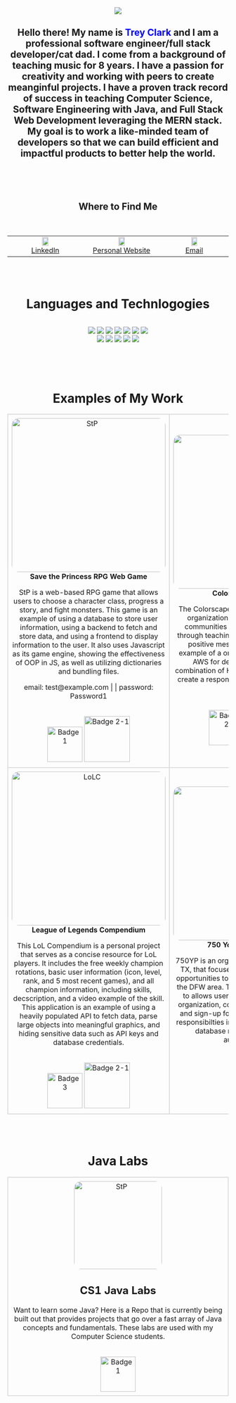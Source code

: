 <div align="center">
<img src="https://i.imgur.com/B3YWcZy.png" />
<br>

<h2>Hello there! My name is <span style="color: blue;">Trey Clark</span> and I am a professional software engineer/full stack developer/cat dad. I come from a background of teaching music for 8 years. I have a passion for creativity and working with peers to create meanginful projects. I have a proven track record of success in teaching Computer Science, Software Engineering with Java, and Full Stack Web Development leveraging the MERN stack. My goal is to work a like-minded team of developers so that we can build efficient and impactful products to better help the world.
<br>
<br>
<br>
<br>
<p>Where to Find Me</p>
</div>
<br>


<table align="center">
<tr>
<td align="center" bordercolor="#ffffff" width="360px" valign="top">
	<img src="https://logospng.org/download/linkedin/logo-linkedin-icon-4096.png" width="30%"/>
    <br>
      <a href="https://linkedin.com/in/webdevtreyclark" target="_blank"> LinkedIn</a>
</td>
<td align="center" width="360px" valign="top">
	<img style="border-radius:16px;" src="https://yt3.googleusercontent.com/5xCTg5cTLjTTOxLSMpvzawqr8m9_SMW61Zaf8ZrEdttYXX1jG6kmRcvK0eToqUJ3pv_YVR1nfuA=s900-c-k-c0x00ffffff-no-rj" width="30%" />
    <br>
    <a href="https://webdevtreyclark.com" target="_blank"> Personal Website</a>
</td>
<td align="center" width="360px" valign="top">
	<img style="border-radius:16px;" src="https://static.vecteezy.com/system/resources/previews/000/571/441/original/mail-icon-vector.jpg" width="30%" />
    <br>
    <a href="mailto:itreyclark@gmail.com" target="_blank"> Email</a>
</td>
</table>

<br>
<br>

<div align="center">
<h1>Languages and Technlogogies</h1>
<br>
<img src="https://img.shields.io/badge/HTML5-E34F26?style=for-the-badge&logo=html5&logoColor=white" />
<img src="https://img.shields.io/badge/CSS3-1572B6?style=for-the-badge&logo=css3&logoColor=white" />
<img src="https://img.shields.io/badge/JavaScript-F7DF1E?style=for-the-badge&logo=javascript&logoColor=black" />
<img src="https://img.shields.io/badge/Java-ED8B00?style=for-the-badge&logo=java&logoColor=white" />
<img src="https://img.shields.io/badge/Spring-03739c?style=for-the-badge&logo=spring" />
<img src="https://img.shields.io/badge/SQL-EF32AB?style=for-the-badge" />
<img src="https://img.shields.io/badge/ReactJS-1511B6?style=for-the-badge&logo=React" />
	<br>
<img src="https://img.shields.io/badge/Sequelize-EFF32A?style=for-the-badge" />
<img src="https://img.shields.io/badge/GIT-EFFFFF?style=for-the-badge&logo=git" />
<img src="https://img.shields.io/badge/NodeJS-AFff3A?style=for-the-badge&logo=nodejs" />
<img src="https://img.shields.io/badge/ExpressJS-AA32AB?style=for-the-badge&logo=express" />
<img src="https://img.shields.io/badge/tRPC-00A0A0?style=for-the-badge" />
</div>

<br>
<br>
<br>
<br>

<h1 align="center">Examples of My Work</h1>
<table align="center" style="border-collapse: collapse; width: 100%;">
  <tr>
    <td align="center" style="border: 2px solid #dddddd; padding: 8px;">
      <img src="https://i.imgur.com/XsLol5Y.gif" width="350px" alt="StP" style="border-radius: 16px;">
      <br>
      <b>Save the Princess RPG Web Game</b>
      <p>StP is a web-based RPG game that allows users to choose a character class, progress a story, and fight monsters. This game is an example of using a database to store user information, using a backend to fetch and store data, and using a frontend to display information to the user. It also uses Javascript as its game engine, showing the effectiveness of OOP in JS, as well as utilizing dictionaries and bundling files.</p>
      <p>email: test@example.com | | password: Password1</p>
      <br>
      <a href="https://github.com/clarktr1/Princess-Saving-Simulator/" target="_blank"><img src="https://img.shields.io/badge/Repo-blue?logo=github" width="80px" alt="Badge 1"></a>
       <a href="https://sheltered-falls-73233.herokuapp.com/"><img src="https://img.shields.io/badge/Website-purple?logo=amazons3&logocolor=white" width="104px" alt="Badge 2-1"></a>
    </td>
    <td align="center" style="border: 2px solid #dddddd; padding: 8px;">
      <img src="https://i.imgur.com/OI0ViTb.gif" width="350px" alt="colorscape" style="border-radius: 16px;">
      <br>
      <b>Colorscape Collective</b>
      <p>The Colorscape Collective is a hypothetical organization that serves lower income communities by providing opportunities through teaching graffiti as a form to spread positive messages. This website is an example of a one page website that utilizes AWS for deployment. It also uses a combination of HTML, CSS, and Javascript to create a responsive and interactive website.</p>
      <br>
        <a href="https://github.com/clarktr1/ColorScape-Collective"><img src="https://img.shields.io/badge/Repo-blue?logo=github" width="80px" alt="Badge 2"></a>
        <a href="https://gh-pages.d2m9wsygth49f2.amplifyapp.com/"><img src="https://img.shields.io/badge/Website-purple?logo=amazons3&logocolor=white" width="104px" alt="Badge 2-1"></a>
    </td>
  </tr>
  <tr>
    <td align="center" style="border: 2px solid #dddddd; padding: 8px;">
      <img src="https://i.imgur.com/7MW5X2i.gif" width="350px" alt="LoLC" style="border-radius: 16px;">
      <br>
      <b>League of Legends Compendium</b>
           <p>This LoL Compendium is a personal project that serves as a concise resource for LoL players. It includes the free weekly champion rotations, basic user information (icon, level, rank, and 5 most recent games), and all champion information, including skills, decscription, and a video example of the skill. This application is an example of using a heavily populated API to fetch data, parse large objects into meaningful graphics, and hiding sensitive data such as API keys and database credentials.</p>
      <br>
      <a href="https://github.com/clarktr1/league-tracker" target="_blank"><img src="https://img.shields.io/badge/Repo-blue?logo=github" width="80px" alt="Badge 3"></a>
      <a href="https://clarktr1.github.io/league-tracker"><img src="https://img.shields.io/badge/Website-purple?logo=amazons3&logocolor=white" width="104px" alt="Badge 2-1"></a>
    </td>
    <td align="center" style="border: 2px solid #dddddd; padding: 8px;">
      <img src="https://i.imgur.com/D6oblSt.gif" width="350px" alt="750YP" style="border-radius: 16px;">
      <br>
      <b>750 Young Professionals</b>
      <p>750YP is an organization based in Lewisville, TX, that focuses on networking and giving opportunities to early career professionals in the DFW area. The website serves as a base to allows users to learn about the 750YP organization, contact 750YP, as well as see and sign-up for upcoming events. Primary responsibilties include backend architecture, database normalization, and user autuhentication. </p>
      <br>
      <a href="https://github.com/ec-coding/750yp-web-app/tree/dev" target="_blank"><img src="https://img.shields.io/badge/Repo-blue?logo=github" width="80px" alt="Badge 4" /></a>
    </td>
  </tr>
</table>
<br>
<br>
<h1 align="center">Java Labs</h1>
<table align="center" style="border-collapse: collapse; width: 100%;">
  <tr>
    <td align="center" style="border: 2px solid #dddddd; padding: 8px;">
      <img src="https://cdn.iconscout.com/icon/free/png-256/free-java-60-1174953.png" width="200px" alt="StP" style="border-radius: 16px;">
      <br>
      <h2>CS1 Java Labs</h2>
      <p>Want to learn some Java? Here is a Repo that is currently being built out that provides projects that go over a fast array of Java concepts and fundamentals. These labs are used with my Computer Science students.</p>
      <br>
      <a href="https://github.com/clarktr1/CS1_Java_Labs/tree/main" target="_blank"><img src="https://img.shields.io/badge/Repo-blue?logo=github" width="80px" alt="Badge 1"></a>
    </td>
    </tr>
</table>


